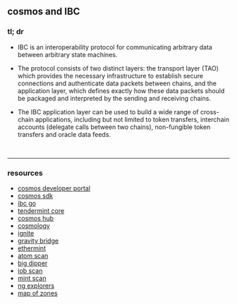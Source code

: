 ## cosmos and IBC

### tl; dr

* IBC is an interoperability protocol for communicating arbitrary data between arbitrary state machines.

* The protocol consists of two distinct layers: the transport layer (TAO) which provides the necessary infrastructure to establish secure connections and authenticate data packets between chains, and the application layer, which defines exactly how these data packets should be packaged and interpreted by the sending and receiving chains.

* The IBC application layer can be used to build a wide range of cross-chain applications, including but not limited to token transfers, interchain accounts (delegate calls between two chains), non-fungible token transfers and oracle data feeds.

<br>

---
### resources


* [cosmos developer portal](https://tutorials.cosmos.network/)
* [cosmos sdk](https://github.com/cosmos/cosmos-sdk/)
* [ibc go](https://github.com/cosmos/ibc-go)
* [tendermint core](https://github.com/cosmos/ibc-go)
* [cosmos hub](https://github.com/cosmos/gaia)
* [cosmology](https://cosmology.tech/learn)
* [ignite](https://github.com/ignite/cli)
* [gravity bridge](https://github.com/cosmos/gravity-bridge)
* [ethermint](https://github.com/evmos/ethermint)
* [atom scan](https://atomscan.com/)
* [big dipper](https://bigdipper.live/)
* [iob scan](https://ibc.iobscan.io/home)
* [mint scan](https://hub.mintscan.io/overview)
* [ng explorers](https://hub.mintscan.io/overview)
* [map of zones](https://mapofzones.com/home?columnKey=ibcVolume&period=24h)
